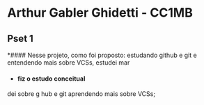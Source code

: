 # Arthur Gabler Ghidetti - CC1MB 
## Pset 1

*#### Nesse projeto, como foi proposto:  estudando github e git e entendendo mais sobre VCSs, estudei mar
* #### fiz o estudo conceitual 
dei sobre g  hub e git aprendendo mais sobre VCSs; 
